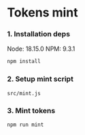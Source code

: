 # Tokens mint

### 1. Installation deps
Node: 18.15.0
NPM: 9.3.1
```bash
npm install
```

### 2. Setup mint script
```
src/mint.js
```

### 3. Mint tokens
```bash
npm run mint
```
